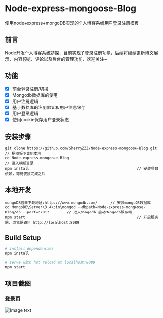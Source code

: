 # Node-express-mongoose-Blog
使用node+express+mongoDB实现的个人博客系统用户登录注册模板

## 前言 ##
  Node开发个人博客系统初探，目前实现了登录注册功能，后续将继续更新博文展示、内容预览、评论以及后台的管理功能，欢迎关注~

## 功能 ##
- [x] 前台登录注册/切换
- [x] Mongodb数据库的使用
- [x] 用户注册逻辑
- [x] 基于数据库的注册验证和用户信息保存
- [x] 用户登录逻辑
- [x] 使用cookie保存用户登录状态

## 安装步骤 ##

	git clone https://github.com/SherryZZZ/Node-express-mongoose-Blog.git		// 把模板下载到本地
	cd Node-express-mongoose-Blog											// 进入模板目录
	npm install													// 安装项目依赖，等待安装完成之后
  
## 本地开发 ##

	mongoDB官网下载地址:https://www.mongodb.com/ 		// 安装mongoDB数据库
	cd MongoDB\Server\3.4\bin\mongod --dbpath=Node-express-mongoose-Blog/db --port=27017		// 进入Mongodb 启动Mongodb服务端
	npm start													// 开启服务器，浏览器访问 http://localhost:8089  

## Build Setup

``` bash
# install dependencies
npm install

# serve with hot reload at localhost:8089
npm start

```
## 项目截图
### 登录页 ###

![Image text](https://github.com/SherryZZZ/Node-express-mongoose-Blog/raw/master/screenshots/login.png)

